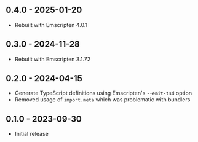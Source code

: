 ## 0.4.0 - 2025-01-20
- Rebuilt with Emscripten 4.0.1

## 0.3.0 - 2024-11-28
- Rebuilt with Emscripten 3.1.72

## 0.2.0 - 2024-04-15
- Generate TypeScript definitions using Emscripten's `--emit-tsd` option
- Removed usage of `import.meta` which was problematic with bundlers

## 0.1.0 - 2023-09-30
- Initial release
